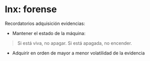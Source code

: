 # lnx: forense

Recordatorios adquisición evidencias:

- Mantener el estado de la máquina:

> Si está viva, no apagar. Si está apagada, no encender.

- Adquirir en orden de mayor a menor volatilidad de la evidencia

